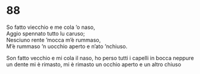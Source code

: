 # 88

So fatto viecchio e me cola ’o naso,  
Aggio spennato tutto lu caruso;  
Nesciuno rente ’mocca m’è rummaso,  
M’è rummaso ’n uocchio aperto e n’ato ’nchiuso.

Son fatto vecchio e mi cola il naso,
ho perso tutti i capelli
in bocca neppure un dente mi è rimasto,
mi è rimasto un occhio aperto e un altro chiuso
